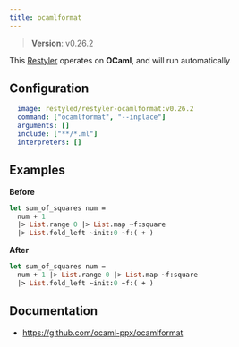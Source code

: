 ```yaml
---
title: ocamlformat
---
```


> **Version**: v0.26.2

This [Restyler][source] operates on **OCaml**, and will run automatically

## Configuration

```yaml
  image: restyled/restyler-ocamlformat:v0.26.2
  command: ["ocamlformat", "--inplace"]
  arguments: []
  include: ["**/*.ml"]
  interpreters: []
```

## Examples

**Before**

```ocaml
let sum_of_squares num =
  num + 1
  |> List.range 0 |> List.map ~f:square
  |> List.fold_left ~init:0 ~f:( + )

```

**After**

```ocaml
let sum_of_squares num =
  num + 1 |> List.range 0 |> List.map ~f:square
  |> List.fold_left ~init:0 ~f:( + )

```


## Documentation

- https://github.com/ocaml-ppx/ocamlformat

[source]: https://github.com/restyled-io/restylers/blob/main/ocamlformat/info.yaml
